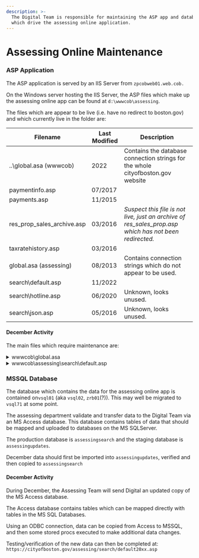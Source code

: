 ```yaml
---
description: >-
  The Digital Team is responsible for maintaining the ASP app and databases
  which drive the assessing online application.
---
```


# Assessing Online Maintenance

### ASP Application

The ASP application is served by an IIS Server from `zpcobweb01.web.cob.`

On the Windows server hosting the IIS Server, the ASP files which make up the assessing online app can be found at `d:\wwwcob\assessing`.

The files which are appear to be live (i.e. have no redirect to boston.gov) and which currently live in the folder are:

| Filename                      | Last Modified | Description                                                                                             |
| ----------------------------- | ------------- | ------------------------------------------------------------------------------------------------------- |
| ..\global.asa (wwwcob)        | 2022          | Contains the database connection strings for the whole cityofboston.gov website                         |
| paymentinfo.asp               | 07/2017       |                                                                                                         |
| payments.asp                  | 11/2015       |                                                                                                         |
| res\_prop\_sales\_archive.asp | 03/2016       | _Suspect this file is not live, just an archive of res\_sales\_prop.asp which has not been redirected._ |
| taxratehistory.asp            | 03/2016       |                                                                                                         |
| global.asa (assessing)        | 08/2013       | Contains connection strings which do not appear to be used.                                             |
| search\default.asp            | 11/2022       |                                                                                                         |
| search\hotline.asp            | 06/2020       | Unknown, looks unused.                                                                                  |
| search\json.asp               | 05/2016       | Unknown, looks unused.                                                                                  |

#### December Activity

The main files which require maintenance are:

<details>

<summary>wwwcob\global.asa</summary>

This file contains connection strings for the whole cityofboston.gov website.

The strings used by Assessing on-line are found around line 450:\
`assessingsearch` - used for production data,\
`assessingupdates` - used for test data prior to 1 Jan update.

Generally, these do not need to be updated or modified, unless other databases are being used for testing/staging etc.

If new connectionstrings are provided, then the correct DNS name for the target SQL Cluster should be used.  At this time (Dec 2022) the main database server for the IIS Server hosted apps is `vsql01(.web.cob)`but, databases are being migrated to `vsql71(.cityhall.boston.cob).`&#x20;

**`Note:`**Do not use IPAddresses in connection strings. Also use the DNS for the SQL Server cluster, not the DNS entry for the actual Database server. i.e. do not use the server `zpcobsql61.web.cob` instead use the cluster `vsql61.` The cluster will always redirect traffic to the currently active database server during maintenance or fail-over conditions.

</details>

<details>

<summary>wwwcob\assessing\search\default.asp</summary>

This file contains the assessing online search service.

There is a section titled BEGIN CONSTANTS (line 20) to END CONSTANTS (line 70).  This block of code contains a number of constants.  Principally these are dates, but also some tax rate information.  This data is provided by the Assessing Team in Dec each year.  _**Nothing outside of this block requires routine maintenance.**_

**Create sandbox ASP page for testing.**

1. Create a copy of `default.asp` named `default20xx.asp`.&#x20;
2. The constant for `AssessingSearchDB` in (line 56 of) `assessing\search\default.asp` indicates the connection string for the page to use. Change it to `assessingupdates` (which will then run SQL queries on the page in the assessingupdates database in the MSSQL Server).

**Make changes to dates and tax rates for next year.**

1. Using data provided by the Assessing Team, update the constants in `default20xx.asp`

Testing/verification of the new data can then be completed at:\
&#x20; `https://cityofboston.gov/assessing/search/default20xx.asp`

</details>

### MSSQL Database

The database which contains the data for the assessing online app is contained on`vsql01` (aka `vsql02`, `zrb01`(?)). This may well be migrated to `vsql71` at some point.&#x20;

The assessing department validate and transfer data to the Digital Team via an MS Access database.  This database contains tables of data that should be mapped and uploaded to databases on the MS SQLServer.

The production database is `assessingsearch` and the staging database is `assessingupdates`.&#x20;

December data should first be imported into `assessingupdates`, verified and then copied to `assessingsearch`

#### December Activity

During December, the Assessing Team will send Digital an updated copy of the MS Access database. &#x20;

The Access database contains tables which can be mapped directly with tables in the MS SQL Databases.

Using an ODBC connection, data can be copied from Access to MSSQL, and then some stored procs executed to make additional data changes.

Testing/verification of the new data can then be completed at:\
&#x20; `https://cityofboston.gov/assessing/search/default20xx.asp`
